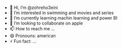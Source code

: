 - 👋 Hi, I’m @zohreho3eini
- 👀 I’m interested in swimming and movies and series
- 🌱 I’m currently learning machin learning and power BI
- 💞️ I’m looking to collaborate on apple
- 📫 How to reach me ...
- 😄 Pronouns: american
- ⚡ Fun fact: ...

<!---
zohreho3eini/zohreho3eini is a ✨ special ✨ repository because its `README.md` (this file) appears on your GitHub profile.
You can click the Preview link to take a look at your changes.
--->

